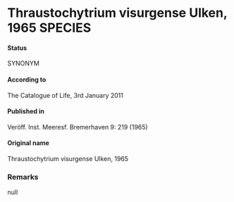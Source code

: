 Thraustochytrium visurgense Ulken, 1965 SPECIES
=======

#### Status
SYNONYM

#### According to
The Catalogue of Life, 3rd January 2011

#### Published in
Veröff. Inst. Meeresf. Bremerhaven 9: 219 (1965)

#### Original name
Thraustochytrium visurgense Ulken, 1965

### Remarks
null
